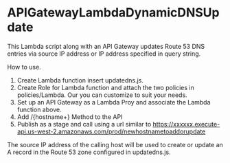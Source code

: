 # APIGatewayLambdaDynamicDNSUpdate
This Lambda script along with an API Gateway updates Route 53 DNS entries via source IP address or IP address specified in query string.

How to use.
1.  Create Lambda function insert updatedns.js.
2.  Create Role for Lambda function and attach the two policies in policies/Lambda.  Our you can customize to suit your needs.
3.  Set up an API Gateway as a Lambda Proy and associate the Lambda function above.
4.  Add   /{hostname+} Method to the API 
5.  Publish as a stage and call using a url similar to https://xxxxxx.execute-api.us-west-2.amazonaws.com/prod/newhostnametoaddorupdate

The source IP address of the calling host will be used to create or update an A record in the Route 53 zone configured in updatedns.js.


